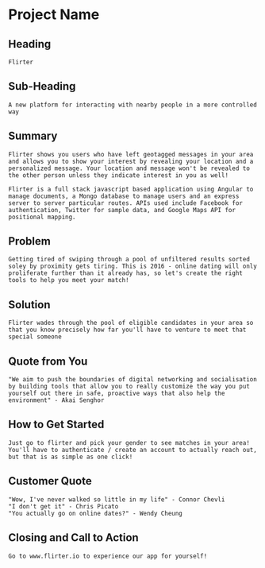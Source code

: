 # Project Name #

<!-- 
> This material was originally posted [here](http://www.quora.com/What-is-Amazons-approach-to-product-development-and-product-management). It is reproduced here for posterities sake.

There is an approach called "working backwards" that is widely used at Amazon. They work backwards from the customer, rather than starting with an idea for a product and trying to bolt customers onto it. While working backwards can be applied to any specific product decision, using this approach is especially important when developing new products or features.

For new initiatives a product manager typically starts by writing an internal press release announcing the finished product. The target audience for the press release is the new/updated product's customers, which can be retail customers or internal users of a tool or technology. Internal press releases are centered around the customer problem, how current solutions (internal or external) fail, and how the new product will blow away existing solutions.

If the benefits listed don't sound very interesting or exciting to customers, then perhaps they're not (and shouldn't be built). Instead, the product manager should keep iterating on the press release until they've come up with benefits that actually sound like benefits. Iterating on a press release is a lot less expensive than iterating on the product itself (and quicker!).

If the press release is more than a page and a half, it is probably too long. Keep it simple. 3-4 sentences for most paragraphs. Cut out the fat. Don't make it into a spec. You can accompany the press release with a FAQ that answers all of the other business or execution questions so the press release can stay focused on what the customer gets. My rule of thumb is that if the press release is hard to write, then the product is probably going to suck. Keep working at it until the outline for each paragraph flows. 

Oh, and I also like to write press-releases in what I call "Oprah-speak" for mainstream consumer products. Imagine you're sitting on Oprah's couch and have just explained the product to her, and then you listen as she explains it to her audience. That's "Oprah-speak", not "Geek-speak".

Once the project moves into development, the press release can be used as a touchstone; a guiding light. The product team can ask themselves, "Are we building what is in the press release?" If they find they're spending time building things that aren't in the press release (overbuilding), they need to ask themselves why. This keeps product development focused on achieving the customer benefits and not building extraneous stuff that takes longer to build, takes resources to maintain, and doesn't provide real customer benefit (at least not enough to warrant inclusion in the press release).
 -->
 
## Heading ##
	Flirter

## Sub-Heading ##
	A new platform for interacting with nearby people in a more controlled way

## Summary ##
	Flirter shows you users who have left geotagged messages in your area and allows you to show your interest by revealing your location and a personalized message. Your location and message won't be revealed to the other person unless they indicate interest in you as well!

	Flirter is a full stack javascript based application using Angular to manage documents, a Mongo database to manage users and an express server to server particular routes. APIs used include Facebook for authentication, Twitter for sample data, and Google Maps API for positional mapping.

## Problem ##
	Getting tired of swiping through a pool of unfiltered results sorted soley by proximity gets tiring. This is 2016 - online dating will only proliferate further than it already has, so let's create the right tools to help you meet your match!

## Solution ##
	Flirter wades through the pool of eligible candidates in your area so that you know precisely how far you'll have to venture to meet that special someone

## Quote from You ##
	"We aim to push the boundaries of digital networking and socialisation by building tools that allow you to really customize the way you put yourself out there in safe, proactive ways that also help the environment" - Akai Senghor

## How to Get Started ##
	Just go to flirter and pick your gender to see matches in your area! You'll have to authenticate / create an account to actually reach out, but that is as simple as one click!

## Customer Quote ##
	"Wow, I've never walked so little in my life" - Connor Chevli
	"I don't get it" - Chris Picato
	"You actually go on online dates?" - Wendy Cheung

## Closing and Call to Action ##
	Go to www.flirter.io to experience our app for yourself!